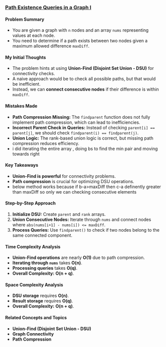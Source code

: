 
### **[Path Existence Queries in a Graph I](https://leetcode.com/contest/weekly-contest-447/problems/path-existence-queries-in-a-graph-i/)**

#### **Problem Summary**

- You are given a graph with `n` nodes and an array `nums` representing values at each node.
- You need to determine if a path exists between two nodes given a maximum allowed difference `maxDiff`.

#### **My Initial Thoughts**

- The problem hints at using **Union-Find (Disjoint Set Union - DSU)** for connectivity checks.
- A naive approach would be to check all possible paths, but that would be inefficient.
- Instead, we can **connect consecutive nodes** if their difference is within `maxDiff`.

#### **Mistakes Made**

- **Path Compression Missing:** The `findparent` function does not fully implement path compression, which can lead to inefficiencies.
- **Incorrect Parent Check in Queries:** Instead of checking `parent[i] == parent[j]`, we should check `findparent(i) == findparent(j)`.
- **Union Logic:** The rank-based union logic is correct, but missing path compression reduces efficiency.
-  i did iterating the entire array , doing bs to find the min pair and moving towards right

#### **Key Takeaways**

- **Union-Find is powerful** for connectivity problems.
- **Path compression** is crucial for optimizing DSU operations.
- below method works because if b-a>maxDiff then c-a definently greater than maxDiff so only we can checking consecutive elements

#### **Step-by-Step Approach**

1. **Initialize DSU:** Create `parent` and `rank` arrays.
2. **Union Consecutive Nodes:** Iterate through `nums` and connect nodes where `abs(nums[i+1] - nums[i]) <= maxDiff`.
3. **Process Queries:** Use `findparent()` to check if two nodes belong to the same connected component.

#### **Time Complexity Analysis**

- **Union-Find operations** are nearly **O(1)** due to path compression.
- **Iterating through `nums`** takes **O(n)**.
- **Processing queries** takes **O(q)**.
- **Overall Complexity:** **O(n + q)**.

#### **Space Complexity Analysis**

- **DSU storage** requires **O(n)**.
- **Result storage** requires **O(q)**.
- **Overall Complexity:** **O(n + q)**.

#### **Related Concepts and Topics**

- **Union-Find (Disjoint Set Union - DSU)**
- **Graph Connectivity**
- **Path Compression**
